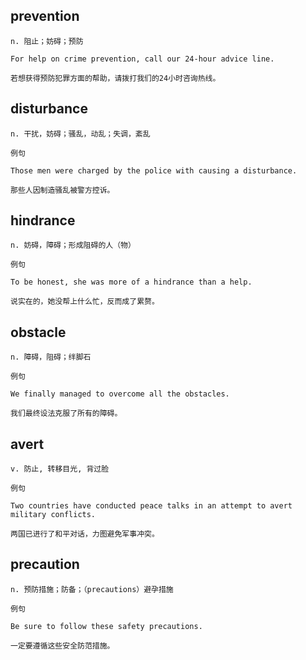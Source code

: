 ## prevention
```
n. 阻止；妨碍；预防

For help on crime prevention, call our 24-hour advice line.

若想获得预防犯罪方面的帮助，请拨打我们的24小时咨询热线。

```
## disturbance
```
n. 干扰，妨碍；骚乱，动乱；失调，紊乱

例句

Those men were charged by the police with causing a disturbance.

那些人因制造骚乱被警方控诉。
```
## hindrance
```
n. 妨碍，障碍；形成阻碍的人（物）

例句

To be honest, she was more of a hindrance than a help.

说实在的，她没帮上什么忙，反而成了累赘。
```
## obstacle
```
n. 障碍，阻碍；绊脚石

例句

We finally managed to overcome all the obstacles.

我们最终设法克服了所有的障碍。
```
## avert
```
v. 防止, 转移目光, 背过脸

例句

Two countries have conducted peace talks in an attempt to avert military conflicts.

两国已进行了和平对话，力图避免军事冲突。
```
## precaution
```
n. 预防措施；防备；（precautions）避孕措施

例句

Be sure to follow these safety precautions.

一定要遵循这些安全防范措施。
```